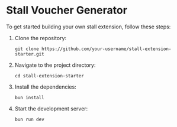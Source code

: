 # Stall Voucher Generator

To get started building your own stall extension, follow these steps:

1. Clone the repository:
   ```
   git clone https://github.com/your-username/stall-extension-starter.git
   ```

2. Navigate to the project directory:
   ```
   cd stall-extension-starter
   ```

3. Install the dependencies:
   ```
   bun install
   ```

4. Start the development server:
   ```
   bun run dev
   ```
